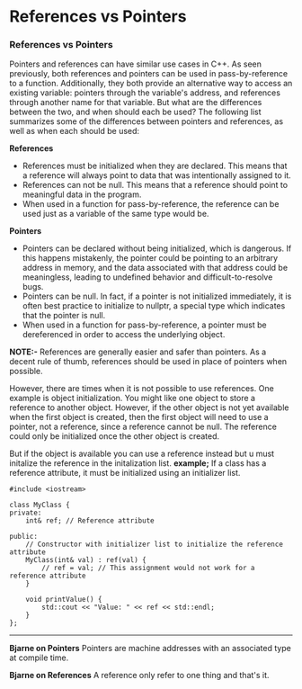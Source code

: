 # References vs Pointers
### References vs Pointers
Pointers and references can have similar use cases in C++. As seen previously, both references and pointers can be used in pass-by-reference to a function. Additionally, they both provide an alternative way to access an existing variable: pointers through the variable's address, and references through another name for that variable. But what are the differences between the two, and when should each be used? The following list summarizes some of the differences between pointers and references, as well as when each should be used:


**References**	
- References must be initialized when they are declared. This means that a reference will always point to data that was intentionally assigned to it.	
- References can not be null. This means that a reference should point to meaningful data in the program.	
- When used in a function for pass-by-reference, the reference can be used just as a variable of the same type would be.	

**Pointers**
- Pointers can be declared without being initialized, which is dangerous. If this happens mistakenly, the pointer could be pointing to an arbitrary address in memory, and the data associated with that address could be meaningless, leading to undefined behavior and difficult-to-resolve bugs.
- Pointers can be null. In fact, if a pointer is not initialized immediately, it is often best practice to initialize to nullptr, a special type which indicates that the pointer is null.
- When used in a function for pass-by-reference, a pointer must be dereferenced in order to access the underlying object.


**NOTE:-** 
References are generally easier and safer than pointers. As a decent rule of thumb, references should be used in place of pointers when possible.

However, there are times when it is not possible to use references. One example is object initialization. You might like one object to store a reference to another object. However, if the other object is not yet available when the first object is created, then the first object will need to use a pointer, not a reference, since a reference cannot be null. The reference could only be initialized once the other object is created.

But if the object is available you can use a reference instead but u must initalize the reference in the initalization list.
**example;**
If a class has a reference attribute, it must be initialized using an initializer list.
```
#include <iostream>

class MyClass {
private:
    int& ref; // Reference attribute
    
public:
    // Constructor with initializer list to initialize the reference attribute
    MyClass(int& val) : ref(val) {
        // ref = val; // This assignment would not work for a reference attribute
    }
    
    void printValue() {
        std::cout << "Value: " << ref << std::endl;
    }
};
```

---

**Bjarne on Pointers**
Pointers are machine addresses with an associated type at compile time.

**Bjarne on References**
A reference only refer to one thing and that's it.